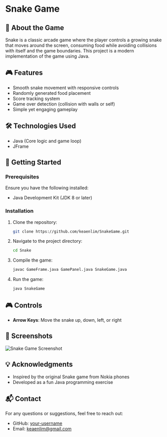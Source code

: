 # Snake Game

## 🐍 About the Game

Snake is a classic arcade game where the player controls a growing snake that moves around the screen, consuming food while avoiding collisions with itself and the game boundaries. This project is a modern implementation of the game using Java.

## 🎮 Features
- Smooth snake movement with responsive controls
- Randomly generated food placement
- Score tracking system
- Game over detection (collision with walls or self)
- Simple yet engaging gameplay

## 🛠️ Technologies Used
- Java (Core logic and game loop)
- JFrame

## 🚀 Getting Started
### Prerequisites
Ensure you have the following installed:
- Java Development Kit (JDK 8 or later)

### Installation
1. Clone the repository:
   ```sh
   git clone https://github.com/keaenlim/SnakeGame.git
   ```
2. Navigate to the project directory:
   ```sh
   cd Snake
   ```
3. Compile the game:
   ```sh
   javac GameFrame.java GamePanel.java SnakeGame.java
   ```
4. Run the game:
   ```sh
   java SnakeGame
   ```

## 🎮 Controls
- **Arrow Keys**: Move the snake up, down, left, or right

## 📸 Screenshots
![Snake Game Screenshot](https://your-image-url.com)

## 💡 Acknowledgments
- Inspired by the original Snake game from Nokia phones
- Developed as a fun Java programming exercise

## 📬 Contact
For any questions or suggestions, feel free to reach out:
- GitHub: [your-username](https://github.com/your-username)
- Email: keaenlim@gmail.com

